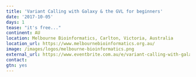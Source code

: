 ```yaml
---
title: 'Variant Calling with Galaxy & the GVL for beginners'
date: '2017-10-05'
days: 1
tease: "it's free..."
continent: AU
location: Melbourne Bioinformatics, Carlton, Victoria, Australia
location_url: https://www.melbournebioinformatics.org.au/
image: /images/logos/melbourne-bioinformatics.png
external_url: https://www.eventbrite.com.au/e/variant-calling-with-galaxy-the-gvl-for-beginners-registration-36300355340
contact: 
gtn: yes
---
```

